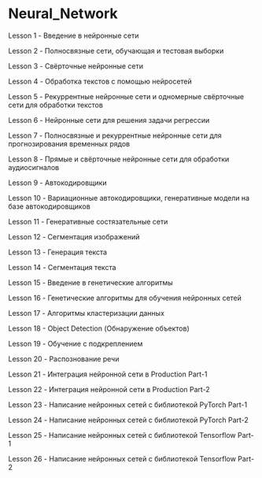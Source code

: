 # Neural_Network
Lesson 1 - Введение в нейронные сети

Lesson 2 - Полносвязные сети, обучающая и тестовая выборки

Lesson 3 - Свёрточные нейронные сети

Lesson 4 - Обработка текстов с помощью нейросетей

Lesson 5 - Рекуррентные нейронные сети и одномерные свёрточные сети для обработки текстов

Lesson 6 - Нейронные сети для решения задачи регрессии

Lesson 7 - Полносвязные и рекуррентные нейронные сети для прогнозирования временных рядов

Lesson 8 - Прямые и свёрточные нейронные сети для обработки аудиосигналов

Lesson 9 - Автокодировщики

Lesson 10 - Вариационные автокодировщики, генеративные модели на базе автокодировщиков

Lesson 11 - Генеративные состязательные сети

Lesson 12 - Сегментация изображений

Lesson 13 - Генерация текста

Lesson 14 - Сегментация текста

Lesson 15 - Введение в генетические алгоритмы

Lesson 16 - Генетические алгоритмы для обучения нейронных сетей

Lesson 17 - Алгоритмы кластеризации данных

Lesson 18 - Object Detection (Обнаружение объектов)

Lesson 19 - Обучение с подкреплением

Lesson 20 - Распознование речи

Lesson 21 - Интеграция нейронной сети в Production Part-1

Lesson 22 - Интеграция нейронной сети в Production Part-2

Lesson 23 - Написание нейронных сетей с библиотекой PyTorch Part-1

Lesson 24 - Написание нейронных сетей с библиотекой PyTorch Part-2

Lesson 25 - Написание нейронных сетей с библиотекой Tensorflow Part-1

Lesson 26 - Написание нейронных сетей с библиотекой Tensorflow Part-2
 
